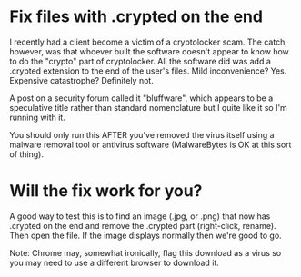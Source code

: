 # Fix files with .crypted on the end

I recently had a client become a victim of a cryptolocker scam. The catch, however, was that whoever built the software doesn't appear to know how to do the "crypto" part of cryptolocker. All the software did was add a .crypted extension to the end of the user's files. Mild inconvenience? Yes. Expensive catastrophe? Definitely not.

A post on a security forum called it "bluffware", which appears to be a speculative title rather than standard nomenclature but I quite like it so I'm running with it.

You should only run this AFTER you've removed the virus itself using a malware removal tool or antivirus software (MalwareBytes is OK at this sort of thing).

# Will the fix work for you?

A good way to test this is to find an image (.jpg, or .png) that now has .crypted on the end and remove the .crypted part (right-click, rename). Then open the file. If the image displays normally then we're good to go.

Note: Chrome may, somewhat ironically, flag this download as a virus so you may need to use a different browser to download it.
